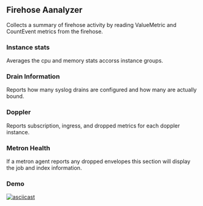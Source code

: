 ## Firehose Aanalyzer

Collects a summary of firehose activity by reading ValueMetric and CountEvent metrics from the firehose.

### Instance stats

Averages the cpu and memory stats accorss instance groups.

### Drain Information

Reports how many syslog drains are configured and how many are actually bound.

### Doppler 

Reports subscription, ingress, and dropped metrics for each doppler instance.

### Metron Health
If a metron agent reports any dropped envelopes this section will display the job and index information.

### Demo

[![asciicast](https://asciinema.org/a/VwJhb3avWZg05bheHwQSNBmUf.svg)](https://asciinema.org/a/VwJhb3avWZg05bheHwQSNBmUf)